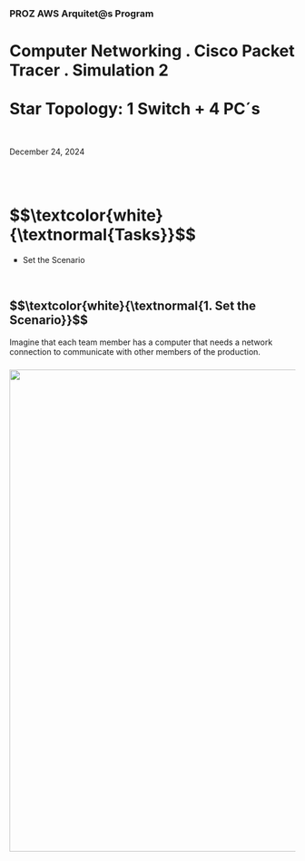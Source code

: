 <h3>PROZ AWS Arquitet@s Program</h3>
<h1>Computer Networking . Cisco Packet Tracer . Simulation 2<br><br>
Star Topology: 1 Switch + 4 PC´s</h1>
<br>
<p>December 24, 2024<br></p>

<br>
<br>

<h1 align="left"> $$\textcolor{white}{\textnormal{Tasks}}$$ </h1>
<ul style="list-style-type:square">
    <li> Set the Scenario</li>
</ul></p><br>

<h2 align="left"> $$\textcolor{white}{\textnormal{1. Set the Scenario}}$$ </h2>
<p>Imagine that each team member has a computer that needs a network connection to communicate with other members of the production.</p>

<h3 align="left"><img width="850px" src="https://github.com/user-attachments/assets/0b8c98c6-0279-4f56-a115-124009698eec"> </h3>

<br>

